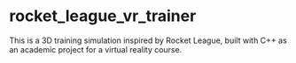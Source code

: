 # rocket_league_vr_trainer
This is a 3D training simulation inspired by Rocket League, built with C++ as an academic project for a virtual reality course.
